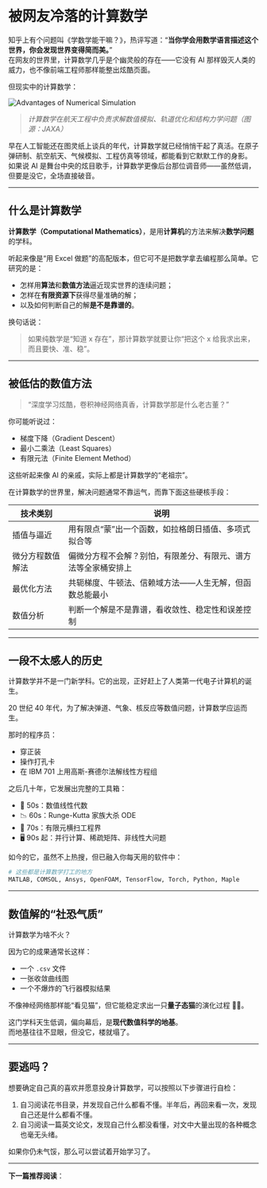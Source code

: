 # 被网友冷落的计算数学

知乎上有个问题叫《学数学能干嘛？》，热评写道：“**当你学会用数学语言描述这个世界，你会发现世界变得简而美。**”  
在网友的世界里，计算数学几乎是个幽灵般的存在——它没有 AI 那样毁灭人类的威力，也不像前端工程师那样能整出炫酷页面。

但现实中的计算数学：

![Advantages of Numerical Simulation](https://s2.loli.net/2025/07/21/BWc1pz8N597rkso.png)

> _计算数学在航天工程中负责求解数值模拟、轨道优化和结构力学问题（图源：JAXA）_

早在人工智能还在图灵纸上谈兵的年代，计算数学就已经悄悄干起了真活。在原子弹研制、航空航天、气候模拟、工程仿真等领域，都能看到它默默工作的身影。  
如果说 AI 是舞台中央的炫目歌手，计算数学更像后台那位调音师——虽然低调，但要是没它，全场直接破音。

---

## 什么是计算数学

**计算数学（Computational Mathematics）**，是用**计算机**的方法来解决**数学问题**的学科。

听起来像是“用 Excel 做题”的高配版本，但它可不是把数学拿去编程那么简单。它研究的是：

- 怎样用**算法**和**数值方法**逼近现实世界的连续问题；
- 怎样在**有限资源下**获得尽量准确的解；
- 以及如何判断自己的解**是不是靠谱的**。

换句话说：

> 如果纯数学是“知道 x 存在”，那计算数学就要让你“把这个 x 给我求出来，而且要快、准、稳”。

---

## 被低估的数值方法

> “深度学习炫酷，卷积神经网络真香，计算数学那是什么老古董？”

你可能听说过：

- 梯度下降（Gradient Descent）
- 最小二乘法（Least Squares）
- 有限元法（Finite Element Method）

这些听起来像 AI 的亲戚，实际上都是计算数学的“老祖宗”。

在计算数学的世界里，解决问题通常不靠运气，而靠下面这些硬核手段：

| 技术类别         | 说明                                                           |
| ---------------- | -------------------------------------------------------------- |
| 插值与逼近       | 用有限点“蒙”出一个函数，如拉格朗日插值、多项式拟合等           |
| 微分方程数值解法 | 偏微分方程不会解？别怕，有限差分、有限元、谱方法等全家桶安排上 |
| 最优化方法       | 共轭梯度、牛顿法、信赖域方法——人生无解，但函数总能最小         |
| 数值分析         | 判断一个解是不是靠谱，看收敛性、稳定性和误差控制               |

---

## 一段不太感人的历史

计算数学并不是一门新学科。它的出现，正好赶上了人类第一代电子计算机的诞生。

20 世纪 40 年代，为了解决弹道、气象、核反应等数值问题，计算数学应运而生。

那时的程序员：

- 穿正装
- 操作打孔卡
- 在 IBM 701 上用高斯-赛德尔法解线性方程组

之后几十年，它发展出完整的工具箱：

- 🧮 50s：数值线性代数
- 📉 60s：Runge-Kutta 家族大杀 ODE
- 🧱 70s：有限元横扫工程界
- 🖥️ 90s 起：并行计算、稀疏矩阵、非线性大问题

如今的它，虽然不上热搜，但已融入你每天用的软件中：

```bash
# 这些都是计算数学打工的地方
MATLAB, COMSOL, Ansys, OpenFOAM, TensorFlow, Torch, Python, Maple
```

---

## 数值解的“社恐气质”

计算数学为啥不火？

因为它的成果通常长这样：

- 一个 `.csv` 文件
- 一张收敛曲线图
- 一个不爆炸的飞行器模拟结果

不像神经网络那样能“看见猫”，但它能稳定求出一只**量子态猫**的演化过程 🐱‍💻。

这门学科天生低调，偏向幕后，是**现代数值科学的地基**。  
而地基往往不显眼，但没它，楼就塌了。

---

## 要逃吗？

想要确定自己真的喜欢并愿意投身计算数学，可以按照以下步骤进行自检：

1. 自习阅读花书目录，并发现自己什么都看不懂。半年后，再回来看一次，发现自己还是什么都看不懂。
2. 自习阅读一篇英文论文，发现自己什么都没看懂，对文中大量出现的各种概念也毫无头绪。

如果你仍未气馁，那么可以尝试着开始学习了。

---

**下一篇推荐阅读**：
